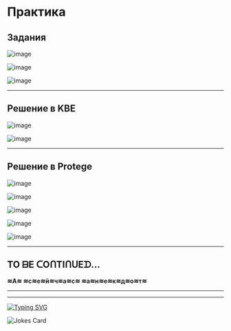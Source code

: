 
# Практика

## Задания

![image](https://github.com/iis-32170x/RPIIS/assets/144555463/23973215-cf25-40ef-ab60-42998e6d49c5)

![image](https://github.com/iis-32170x/RPIIS/assets/144555463/f1f7c940-7701-47e0-8075-53192883ae78)

![image](https://github.com/iis-32170x/RPIIS/assets/144555463/5d4e5bcc-d9d1-4180-abb3-c2ab6fa2409a)

---

## Решение в KBE

![image](https://github.com/iis-32170x/RPIIS/assets/144555463/567dbf2b-8d99-41e6-bd87-3d14c805b00f)

![image](https://github.com/iis-32170x/RPIIS/assets/144555463/226bd3ca-063d-493a-bb1e-aaaff8ece7ec)

---
## Решение в Protege

![image](https://github.com/iis-32170x/RPIIS/assets/144555463/98a61cc8-a559-4e38-aeee-506284ba3b86)

![image](https://github.com/iis-32170x/RPIIS/assets/144555463/850e6025-0edc-46c5-bef5-3ec19a5c2c68)

![image](https://github.com/iis-32170x/RPIIS/assets/144555463/9e8707d9-e010-4f87-883d-3f604bb12e3a)

![image](https://github.com/iis-32170x/RPIIS/assets/144555463/977f3d25-e576-4d55-8393-62b8e2f7f976)

![image](https://github.com/iis-32170x/RPIIS/assets/144555463/a80ac157-cc9d-44c8-8b27-edc06649027e)


---

## TO ᗷE ᑕOᑎTIᑎᑌEᗪ...
**≋А≋ ≋с≋е≋й≋ч≋а≋с≋ ≋а≋н≋е≋к≋д≋о≋т≋**

---
---
 <a href="https://git.io/typing-svg"><img src="https://readme-typing-svg.herokuapp.com?font=Italic&size=35&pause=1000&color=661E1E&center=&vCenter=&multiline=true&repeat=&random=&width=435&lines=%D0%97%D0%B0%D1%81%D0%BB%D1%83%D0%B6%D0%B5%D0%BD%D0%BD%D1%8B%D0%B9+%D0%B0%D0%BD%D0%B5%D0%BA%D0%B4%D0%BE%D1%82)" alt="Typing SVG" /></a>
 
<img src="https://readme-jokes.vercel.app/api" alt="Jokes Card" />
